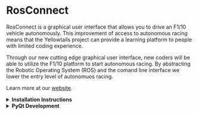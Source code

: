 # RosConnect
RosConnect is a graphical user interface that allows you to drive an F1/10 vehicle autonomously. This improvement of access to autonomous racing means that the Yellowtails project can provide a learning platform to people with limited coding experience.

Through our new cutting edge graphical user interface, new coders will be able to utilize the F1/10 platform to start autonomous racing. By abstracting the Robotic Operating System (ROS) and the comand line interface we lower the entry level of autonomuos racing.

Learn more at our [website](https://www.cefns.nau.edu/capstone/projects/CS/2020/Yellowtails-S20/index.html).

<details><summary><strong>Installation Instructions</strong></summary>
<p>
These instructions will get you a copy of the project up and running on your local machine.

### Installing

A step by step series of examples that tell you how to get the software running
For this software to work ROS must be insalled on the host machine. To learn how to install ROS visit [ROS.org](https://www.ros.org/)

Clone the repo into the home directroy

```
cd ~/ && git clone https://github.com/jaw566/Capstone.git
```

Run the setup script

```
cd ~/RosConnect/App/ && ./setup.sh
```

### Simulator Setup

In order to run the simulators you need to install and source the simulator.

We need the ros-kinetic-map-server to run the simutor

```
sudo apt-get install ros-kinetic-map-server
```

Make a new workspace for the simulator

```
mkdir -p ~/f110_ros/src
cd ~/f110_ros/src
catkin_init_workspace
```
 
Clone the simulator
 
```
cd ~/f110_ros/src && git clone https://github.com/FF1RR-NAU-Spring-2020/ff1rr-2020-spring.git
``` 
 
Make the workspace with catkin_make and source the ﬁle

```
cd ~/f110_ros/
catkin_make
source devel/setup.bash
```

To make the simulator work with out sourcing it every time add the source command to your bashrc file
 
```
echo 'source ~/ff110_ros/devel/setup.bash' >> ~/.bashrc
```

## Take it for a Spin
If everything worked you should be able to run RosConnect.

There is now be a desktop icon/file called RosConnect.

Double click the file and then select 'Trust and Launch' to start the software.

You can also run the software via the commandline

```
cd ~/RosConnect/ && ./main.py
```

</p>
</details>

<details><summary><strong>PyQt Development</strong></summary>
<p>

## Using the PyQt Designer
If you want to use the designer you navigate to the pyqt bin

`cd /usr/lib/x86_64-linux-gnu/qt5/bin/`

Then we can run the designer

`./designer`

After you have saved your UI file you cna run the following command to generate a python file with all the objets generated.

`pyuic5 -x UI_FILE_NAME.ui -o NAME_OF_EXC.py`
</p>
</details>
